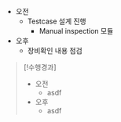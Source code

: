 - 오전
	- Testcase 설계 진행
		- Manual inspection 모듈
- 오후
	- 장비확인 내용 점검

>[!수행경과]
>- 오전
>	- asdf
>- 오후
>	- asdf
